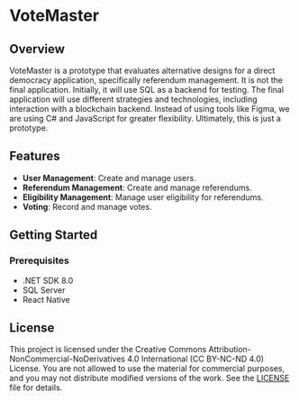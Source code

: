 # VoteMaster

## Overview

VoteMaster is a prototype that evaluates alternative designs for a direct democracy application, specifically referendum management. It is not the final application. Initially, it will use SQL as a backend for testing. The final application will use different strategies and technologies, including interaction with a blockchain backend. Instead of using tools like Figma, we are using C# and JavaScript for greater flexibility. Ultimately, this is just a prototype.

## Features

- **User Management**: Create and manage users.
- **Referendum Management**: Create and manage referendums.
- **Eligibility Management**: Manage user eligibility for referendums.
- **Voting**: Record and manage votes.

## Getting Started

### Prerequisites

- .NET SDK 8.0
- SQL Server
- React Native

## License

This project is licensed under the Creative Commons Attribution-NonCommercial-NoDerivatives 4.0 International (CC BY-NC-ND 4.0) License. You are not allowed to use the material for commercial purposes, and you may not distribute modified versions of the work. See the [LICENSE](LICENSE) file for details.